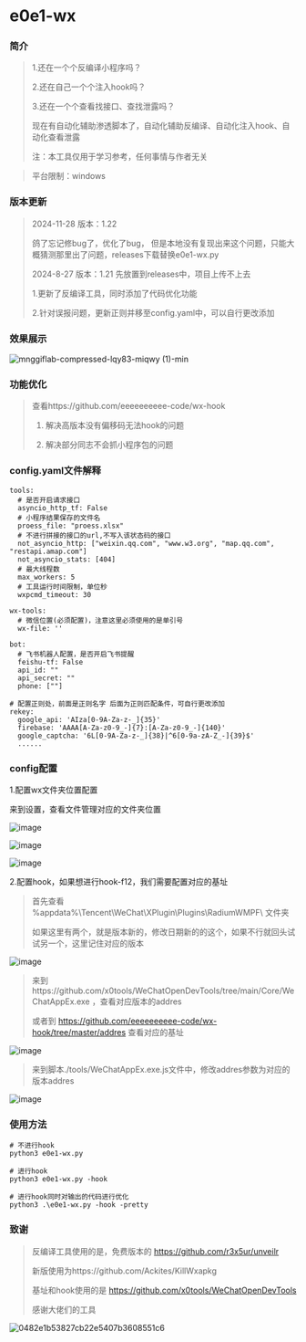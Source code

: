 # e0e1-wx

### 简介

> 1.还在一个个反编译小程序吗？
>
> 2.还在自己一个个注入hook吗？
>
> 3.还在一个个查看找接口、查找泄露吗？
>
> 现在有自动化辅助渗透脚本了，自动化辅助反编译、自动化注入hook、自动化查看泄露
>
> 注：本工具仅用于学习参考，任何事情与作者无关

> 平台限制：windows



### 版本更新
> 2024-11-28  版本：1.22
> 
> 鸽了忘记修bug了，优化了bug， 但是本地没有复现出来这个问题，只能大概猜测那里出了问题，releases下载替换e0e1-wx.py
>
> 2024-8-27  版本：1.21 先放置到releases中，项目上传不上去
> 
> 1.更新了反编译工具，同时添加了代码优化功能
> 
> 2.针对误报问题，更新正则并移至config.yaml中，可以自行更改添加
> 


### 效果展示

![mnggiflab-compressed-lqy83-miqwy (1)-min](https://github.com/eeeeeeeeee-code/e0e1-wx/assets/115862499/24a56b9f-29fb-4fee-9112-fdd125824f0d)


### 功能优化
> 查看https://github.com/eeeeeeeeee-code/wx-hook
>
> 1. 解决高版本没有偏移码无法hook的问题
>
> 2. 解决部分同志不会抓小程序包的问题
>    
### config.yaml文件解释

```
tools:
  # 是否开启请求接口
  asyncio_http_tf: False
  # 小程序结果保存的文件名
  proess_file: "proess.xlsx"
  # 不进行拼接的接口的url,不写入该状态码的接口
  not_asyncio_http: ["weixin.qq.com", "www.w3.org", "map.qq.com", "restapi.amap.com"]
  not_asyncio_stats: [404]
  # 最大线程数
  max_workers: 5
  # 工具运行时间限制，单位秒
  wxpcmd_timeout: 30

wx-tools:
  # 微信位置(必须配置)，注意这里必须使用的是单引号
  wx-file: ''

bot:
  # 飞书机器人配置，是否开启飞书提醒
  feishu-tf: False
  api_id: ""
  api_secret: ""
  phone: [""]
  
# 配置正则处，前面是正则名字 后面为正则匹配条件，可自行更改添加
rekey:
  google_api: 'AIza[0-9A-Za-z-_]{35}'
  firebase: 'AAAA[A-Za-z0-9_-]{7}:[A-Za-z0-9_-]{140}'
  google_captcha: '6L[0-9A-Za-z-_]{38}|^6[0-9a-zA-Z_-]{39}$'
  ......
```



### config配置

1.配置wx文件夹位置配置

来到设置，查看文件管理对应的文件夹位置

![image](https://github.com/eeeeeeeeee-code/e0e1-wx/assets/115862499/0430a112-22bf-4071-8ffe-01d595d62f93)

![image](https://github.com/eeeeeeeeee-code/e0e1-wx/assets/115862499/191392dc-c79c-43d9-acd3-86285a1df5fe)

![image](https://github.com/eeeeeeeeee-code/e0e1-wx/assets/115862499/abc71f6d-5667-41df-9d24-4d855b175018)

2.配置hook，如果想进行hook-f12，我们需要配置对应的基址

> 首先查看 %appdata%\Tencent\WeChat\XPlugin\Plugins\RadiumWMPF\ 文件夹
>
> 如果这里有两个，就是版本新的，修改日期新的的这个，如果不行就回头试试另一个，这里记住对应的版本

![image](https://github.com/eeeeeeeeee-code/e0e1-wx/assets/115862499/5d96cf56-36be-4c1a-b05a-43efd0a07a86)

> 来到https://github.com/x0tools/WeChatOpenDevTools/tree/main/Core/WeChatAppEx.exe  ，查看对应版本的addres
>
> 或者到 https://github.com/eeeeeeeeee-code/wx-hook/tree/master/addres  查看对应的基址

![image](https://github.com/eeeeeeeeee-code/e0e1-wx/assets/115862499/b0f5efd0-36e4-4f2d-8e48-4ccbe418d98b)

> 来到脚本./tools/WeChatAppEx.exe.js文件中，修改addres参数为对应的版本addres

![image](https://github.com/eeeeeeeeee-code/e0e1-wx/assets/115862499/12dfb004-6bcb-4935-a3c8-99992efb9107)



### 使用方法

```
# 不进行hook
python3 e0e1-wx.py

# 进行hook
python3 e0e1-wx.py -hook

# 进行hook同时对输出的代码进行优化
python3 .\e0e1-wx.py -hook -pretty
```



### 致谢

> 反编译工具使用的是，免费版本的 https://github.com/r3x5ur/unveilr
>
> 新版使用为https://github.com/Ackites/KillWxapkg
>
> 基址和hook使用的是 https://github.com/x0tools/WeChatOpenDevTools
>
> 感谢大佬们的工具

![0482e1b53827cb22e5407b3608551c6](https://github.com/eeeeeeeeee-code/e0e1-wx/assets/115862499/949d3706-4425-46e6-9f92-f86043689810)

